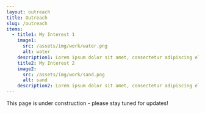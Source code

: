 ```yaml
---
layout: outreach
title: Outreach
slug: /outreach
items:
  - title1: My Interest 1
    image1:
      src: /assets/img/work/water.png
      alt: water
    description1: Lorem ipsum dolor sit amet, consectetur adipiscing elit, sed do eiusmod tempor incididunt ut labore et dolore magna aliqua. Ut enim ad minim veniam, quis nostrud exercitation ullamco laboris nisi ut aliquip ex ea commodo consequat.
    title2: My Interest 2
    image2:
      src: /assets/img/work/sand.png
      alt: sand
    description2: Lorem ipsum dolor sit amet, consectetur adipiscing elit, sed do eiusmod tempor incididunt ut labore et dolore magna aliqua. Ut enim ad minim veniam, quis nostrud exercitation ullamco laboris nisi ut aliquip ex ea commodo consequat. Duis aute irure dolor in reprehenderit in voluptate velit esse cillum dolore eu fugiat nulla pariatur.
---
```


This page is under construction - please stay tuned for updates!
<br />
<br />

